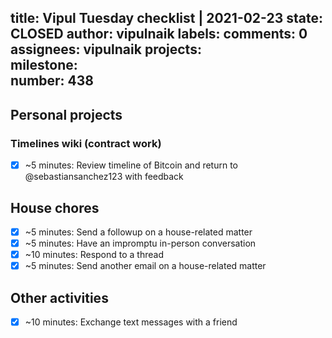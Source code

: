 title:	Vipul Tuesday checklist | 2021-02-23
state:	CLOSED
author:	vipulnaik
labels:	
comments:	0
assignees:	vipulnaik
projects:	
milestone:	
number:	438
--
## Personal projects

### Timelines wiki (contract work)

- [x] ~5 minutes: Review timeline of Bitcoin and return to @sebastiansanchez123 with feedback

## House chores

- [x] ~5 minutes: Send a followup on a house-related matter
- [x] ~5 minutes: Have an impromptu in-person conversation 
- [x] ~10 minutes: Respond to a thread 
- [x] ~5 minutes: Send another email on a house-related matter 

## Other activities

- [x] ~10 minutes: Exchange text messages with a friend
